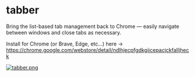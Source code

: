 # tabber

Bring the list-based tab management back to Chrome — easily navigate between windows and close tabs as necessary.

Install for Chrome (or Brave, Edge, etc...) here → https://chrome.google.com/webstore/detail/ndlhjecpfgdkgiicepacjckfalljheck

[![tabber.png](https://i.postimg.cc/3wkw7WSy/tabber.png)](https://postimg.cc/f3hsfWhZ)

